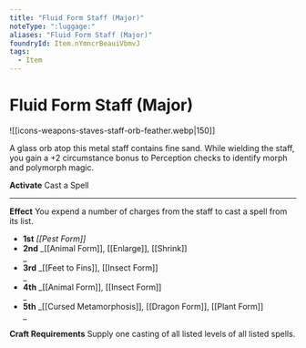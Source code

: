 ```yaml
---
title: "Fluid Form Staff (Major)"
noteType: ":luggage:"
aliases: "Fluid Form Staff (Major)"
foundryId: Item.nYmncrBeauiVbmvJ
tags:
  - Item
---
```


# Fluid Form Staff (Major)
![[icons-weapons-staves-staff-orb-feather.webp|150]]

A glass orb atop this metal staff contains fine sand. While wielding the staff, you gain a +2 circumstance bonus to Perception checks to identify morph and polymorph magic.

**Activate** Cast a Spell

* * *

**Effect** You expend a number of charges from the staff to cast a spell from its list.

*   **1st** _[[Pest Form]]_
*   **2nd** _[[Animal Form]], [[Enlarge]], [[Shrink]]  
    _
*   **3rd** _[[Feet to Fins]], [[Insect Form]]  
    _
*   **4th** _[[Animal Form]], [[Insect Form]]  
    _
*   **5th** _[[Cursed Metamorphosis]], [[Dragon Form]], [[Plant Form]]  
    _

**Craft Requirements** Supply one casting of all listed levels of all listed spells.
